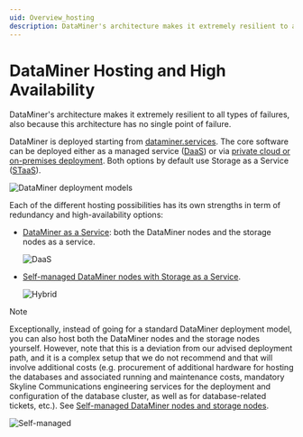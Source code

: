 ```yaml
---
uid: Overview_hosting
description: DataMiner's architecture makes it extremely resilient to all types of failures, also because this architecture has no single point of failure.
---
```


# DataMiner Hosting and High Availability

DataMiner's architecture makes it extremely resilient to all types of failures, also because this architecture has no single point of failure.

DataMiner is deployed starting from [dataminer.services](xref:Overview_dataminer_services). The core software can be deployed either as a managed service ([DaaS](xref:DaaS_hosting)) or via [private cloud or on-premises deployment](xref:DM_selfhosted_and_StaaS). Both options by default use Storage as a Service ([STaaS](xref:DaaS_hosting#effortless-storage-with-staas)).

![DataMiner deployment models](~/user-guide/images/DataMiner_Stack_deployment_models.png)

Each of the different hosting possibilities has its own strengths in term of redundancy and high-availability options:

- [DataMiner as a Service](xref:DaaS_hosting): both the DataMiner nodes and the storage nodes as a service.

  ![DaaS](~/user-guide/images/DaaS.svg)

- [Self-managed DataMiner nodes with Storage as a Service](xref:DM_selfhosted_and_StaaS).

  ![Hybrid](~/user-guide/images/Hybrid.svg)

> [!NOTE]
> Exceptionally, instead of going for a standard DataMiner deployment model, you can also host both the DataMiner nodes and the storage nodes yourself. However, note that this is a deviation from our advised deployment path, and it is a complex setup that we do not recommend and that will involve additional costs (e.g. procurement of additional hardware for hosting the databases and associated running and maintenance costs, mandatory Skyline Communications engineering services for the deployment and configuration of the database cluster, as well as for database-related tickets, etc.). See [Self-managed DataMiner nodes and storage nodes](xref:DM_and_storage_selfhosted).
>
> ![Self-managed](~/user-guide/images/Self-managed.svg)
